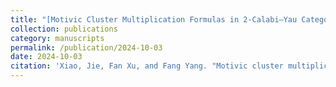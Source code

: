 ```yaml
---
title: "[Motivic Cluster Multiplication Formulas in 2-Calabi–Yau Categories](https://doi.org/10.1093/imrn/rnae220)"
collection: publications
category: manuscripts
permalink: /publication/2024-10-03
date: 2024-10-03
citation: 'Xiao, Jie, Fan Xu, and Fang Yang. "Motivic cluster multiplication formulas in 2-Calabi–Yau categories." International Mathematics Research Notices 2024.21 (2024): 13785-13807.'
---
```



